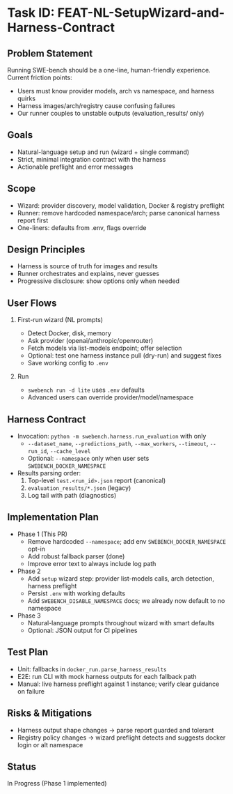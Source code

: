 # Task ID: FEAT-NL-SetupWizard-and-Harness-Contract

## Problem Statement
Running SWE-bench should be a one-line, human-friendly experience. Current friction points:
- Users must know provider models, arch vs namespace, and harness quirks
- Harness images/arch/registry cause confusing failures
- Our runner couples to unstable outputs (evaluation_results/ only)

## Goals
- Natural-language setup and run (wizard + single command)
- Strict, minimal integration contract with the harness
- Actionable preflight and error messages

## Scope
- Wizard: provider discovery, model validation, Docker & registry preflight
- Runner: remove hardcoded namespace/arch; parse canonical harness report first
- One-liners: defaults from .env, flags override

## Design Principles
- Harness is source of truth for images and results
- Runner orchestrates and explains, never guesses
- Progressive disclosure: show options only when needed

## User Flows
1) First-run wizard (NL prompts)
   - Detect Docker, disk, memory
   - Ask provider (openai/anthropic/openrouter)
   - Fetch models via list-models endpoint; offer selection
   - Optional: test one harness instance pull (dry-run) and suggest fixes
   - Save working config to `.env`

2) Run
   - `swebench run -d lite` uses `.env` defaults
   - Advanced users can override provider/model/namespace

## Harness Contract
- Invocation: `python -m swebench.harness.run_evaluation` with only
  - `--dataset_name`, `--predictions_path`, `--max_workers`, `--timeout`, `--run_id`, `--cache_level`
  - Optional: `--namespace` only when user sets `SWEBENCH_DOCKER_NAMESPACE`
- Results parsing order:
  1. Top-level `test.<run_id>.json` report (canonical)
  2. `evaluation_results/*.json` (legacy)
  3. Log tail with path (diagnostics)

## Implementation Plan
- Phase 1 (This PR)
  - Remove hardcoded `--namespace`; add env `SWEBENCH_DOCKER_NAMESPACE` opt-in
  - Add robust fallback parser (done)
  - Improve error text to always include log path
- Phase 2
  - Add `setup` wizard step: provider list-models calls, arch detection, harness preflight
  - Persist `.env` with working defaults
  - Add `SWEBENCH_DISABLE_NAMESPACE` docs; we already now default to no namespace
- Phase 3
  - Natural-language prompts throughout wizard with smart defaults
  - Optional: JSON output for CI pipelines

## Test Plan
- Unit: fallbacks in `docker_run.parse_harness_results`
- E2E: run CLI with mock harness outputs for each fallback path
- Manual: live harness preflight against 1 instance; verify clear guidance on failure

## Risks & Mitigations
- Harness output shape changes → parse report guarded and tolerant
- Registry policy changes → wizard preflight detects and suggests docker login or alt namespace

## Status
In Progress (Phase 1 implemented)

